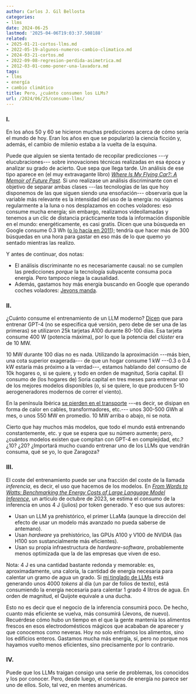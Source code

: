 ```yaml
---
author: Carlos J. Gil Bellosta
categories:
- llms
date: 2024-06-25
lastmod: '2025-04-06T19:03:37.508188'
related:
- 2025-01-21-cortos-llms.md
- 2022-05-19-algunos-numeros-cambio-climatico.md
- 2024-03-21-cortos.md
- 2022-09-08-regresion-perdida-asimetrica.md
- 2012-03-01-como-poner-una-lavadora.md
tags:
- llms
- energía
- cambio climático
title: Pero, ¿cuánto consumen los LLMs?
url: /2024/06/25/consumo-llms/
---
```


### I.

En los años 50 y 60 se hicieron muchas predicciones acerca de cómo sería el mundo de hoy. Eran los años en que se popularizó la ciencia ficción y, además, el cambio de milenio estaba a la vuelta de la esquina.

Puede que alguien se sienta tentado de recopilar predicciones ---y elucubraciones--- sobre innovaciones técnicas realizadas en esa época y analizar su grado de acierto. Que sepa que llega tarde. Un análisis de ese tipo aparece en (el muy extravagante libro) [_Where Is My Flying Car?: A Memoir of Future Past_](https://www.goodreads.com/es/book/show/42036377). Si uno realizase un análisis discriminante con el objetivo de separar ambas clases ---las tecnologías de las que hoy disponemos de las que siguen siendo una ensoñación--- observaría que la variable más relevante es la intensidad del uso de la energía: no viajamos regularmente a la luna o nos desplazamos en coches voladores: eso consume mucha energía; sin embargo, realizamos videollamadas y tenemos a un clic de distancia prácticamente toda la información disponible en el mundo: energéticamente, es casi gratis. Dicen que una búsqueda en Google consume 0.3 Wh
([o lo hacía en 2011](https://www.nytimes.com/2011/09/09/technology/google-details-and-defends-its-use-of-electricity.html)); tendría que hacer más de 300 búsquedas en una hora para gastar en eso más de lo que quemo yo sentado mientras las realizo.

Y antes de continuar, dos notas:

* El análisis discriminante no es necesariamente causal: no se cumplen las predicciones _porque_ la tecnología subyacente consuma poca energía. Pero tampoco niega la causalidad.
* Además, gastamos hoy más energía buscando en Google que operando coches voladores: [Jevons manda](https://es.wikipedia.org/wiki/Paradoja_de_Jevons).


### II.

¿Cuánto consume el entrenamiento de un LLM moderno? [Dicen](https://www.reddit.com/r/singularity/comments/14wcxyf/gpt4_details_leaked/) que para entrenar GPT-4 (no se especifica qué versión, pero debe de ser una de las primeras) se utilizaron 25k tarjetas A100 durante 80-100 días. Esa tarjeta consume 400 W (potencia máxima), por lo que la potencia del _clúster_ era de 10 MW.

10 MW durante 100 días no es nada. Utilizando la aproximación ---más bien, una cota superior exagerada--- de que un hogar consume 1 kW ---0.3 o 0.4 kW estaría más próximo a la verdad---, estamos hablando del consumo de 10k hogares o, si se quiere, y todo en orden de magnitud, Soria capital. El consumo de (los hogares de) Soria capital en tres meses para entrenar uno de los mejores modelos disponibles (o, si se quiere, lo que producen 5-10 aerogeneradores modernos de correr el viento).

En la península Ibérica
[se pierden en el transporte](https://www.ree.es/es/datos/demanda/perdidas-transporte)
---es decir, se disipan en forma de calor en cables, transformadores, etc.--- unos 300-500 GWh al mes, o unos 550 MW en promedio. 10 MW arriba o abajo, ni se nota.

Cierto que hay muchos más modelos, que todo el mundo está entrenando constantemente, etc. y que se espera que su número aumente; pero, ¿cuántos modelos existen que compitan con GPT-4 en complejidad, etc.? ¿10? ¿20? ¿Importará mucho cuando entrenar uno de los LLMs que vendrán consuma, qué se yo, lo que Zaragoza?


### III.

El coste del entrenamiento puede ser una fracción del coste de la llamada _inferencia_, es decir, el uso que hacemos de los modelos. En [_From Words to Watts: Benchmarking the Energy Costs of Large Language Model Inference_](https://arxiv.org/pdf/2310.03003), un artículo de octubre de 2023, se estima el consumo de la inferencia en unos 4 J (julios) por token generado. Y eso que sus autores:

- Usan un LLM ya prehistórico, el primer LLaMa (aunque la dirección del efecto de usar un modelo más avanzado no pueda saberse de antemano).
- Usan _hardware_ ya prehistórico, las GPUs A100 y V100 de NVIDIA (las H100 son sustancialmente más eficientes).
- Usan su propia infraestructura de _hardware_-_software_, probablemente menos optimizada que la de las empresas que viven de eso.

Nota: 4 J es una cantidad bastante redonda y memorable: es, aproximadamente, una caloría, la cantidad de energía necesaria para calentar un gramo de agua un grado. Si [mi tinglado de LLMs](https://datanalytics.com/2024/02/06/llms-pocket-obsidian/) está generando unos 4000 _tokens_ al día (un par de folios de texto), está consumiendo la energía necesaria para calentar 1 grado 4 litros de agua. En orden de magnitud, el Quijote equivale a una ducha.

Esto no es decir que el negocio de la inferencia consumirá poco. De hecho, cuanto más eficiente se vuelva, más consumirá (Jevons, de nuevo). Recuérdese cómo hubo un tiempo en el que la gente mantenía los alimentos frescos en esos electrodomésticos mágicos que acababan de aparecer y que conocemos como neveras. Hoy no solo enfriamos los alimentos, sino los edificios enteros. Gastamos mucha más energía, sí, pero no porque nos hayamos vuelto menos eficientes, sino precisamente por lo contrario.

### IV.

Puede que los LLMs traigan consigo una serie de problemas, los conocidos y los por conocer. Pero, desde luego, el consumo de energía no parece ser uno de ellos. Solo, tal vez, en mentes anuméricas.